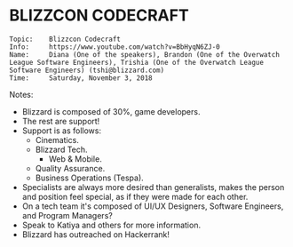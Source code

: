 # BLIZZCON CODECRAFT

```
Topic:    Blizzcon Codecraft
Info:     https://www.youtube.com/watch?v=BbHyqN6ZJ-0
Name:     Diana (One of the speakers), Brandon (One of the Overwatch League Software Engineers), Trishia (One of the Overwatch League Software Engineers) (tshi@blizzard.com)
Time:     Saturday, November 3, 2018
```

Notes:

- Blizzard is composed of 30%, game developers.
- The rest are support!
- Support is as follows:
  - Cinematics.
  - Blizzard Tech.
    - Web & Mobile.
  - Quality Assurance.
  - Business Operations (Tespa).
- Specialists are always more desired than generalists, makes the person and position feel special, as if they were made for each other.
- On a tech team it's composed of UI/UX Designers, Software Engineers, and Program Managers?
- Speak to Katiya and others for more information.
- Blizzard has outreached on Hackerrank!
